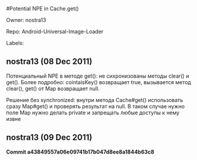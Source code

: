 #Potential NPE in Cache.get()

Owner: nostra13

Repo: Android-Universal-Image-Loader

Labels: 

## nostra13 (08 Dec 2011)

Потенциальный NPE в методе get(): не сихронизованы методы clear() и get(). Более подробно: cointaisKey() возвращает true, вызывается метод clear(), get() от Map возвращает null.

 Решение без synchronized: внутри метода Cache#get() использовать сразу Map#get() и проверять результат на null. В таком случае нужно поле Map нужно делать private и запрещать любые доступы к нему извне


## nostra13 (09 Dec 2011)

**Commit a43849557a06e09741b17b047d8ee8a1844b63c8**



